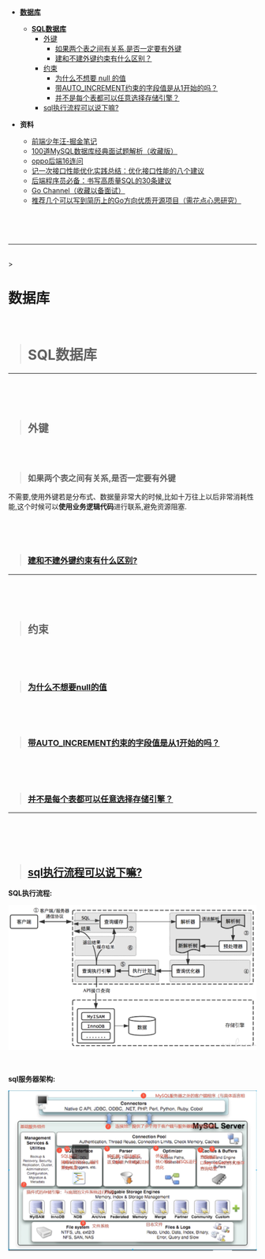> <h1></h1>
- [**数据库**](#数据库)
	- [**SQL数据库**](#SQL数据库)
		- [外键](#外键)
			- [如果两个表之间有关系,是否一定要有外键](#如果两个表之间有关系,是否一定要有外键)
			- [建和不建外键约束有什么区别？](#建和不建外键约束有什么区别？)
		- [约束](#约束)
			- [为什么不想要 null 的值](#为什么不想要null的值)
			- [带AUTO_INCREMENT约束的字段值是从1开始的吗？](#带AUTO_INCREMENT约束的字段值是从1开始的吗？)
			- [并不是每个表都可以任意选择存储引擎？](#并不是每个表都可以任意选择存储引擎？)
		- [sql执行流程可以说下嘛?](#sql执行流程可以说下嘛?)

- **资料**
	- [前端少年汪-掘金笔记](https://juejin.cn/collection/7114526702730117127)
	- [100道MySQL数据库经典面试题解析（收藏版）](https://juejin.cn/post/6844904166939164680)
	- [oppo后端16连问](https://mp.weixin.qq.com/s?__biz=MzkyMzU5Mzk1NQ==&mid=2247506444&idx=1&sn=73473586c81c1bd44fe6cfd7edd62581&source=41#wechat_redirect)
	- [记一次接口性能优化实践总结：优化接口性能的八个建议](https://mp.weixin.qq.com/s?__biz=MzkyMzU5Mzk1NQ==&mid=2247505910&idx=1&sn=232ef078235aa1ba1ed1551f3898323e&source=41#wechat_redirect)
	- [后端程序员必备：书写高质量SQL的30条建议](https://mp.weixin.qq.com/s?__biz=MzkyMzU5Mzk1NQ==&mid=2247505878&idx=1&sn=c37653719ef771c13b681cc42366d8bd&source=41#wechat_redirect)
	- [Go Channel（收藏以备面试）](https://juejin.cn/post/7004673581342785543)
	- [推荐几个可以写到简历上的Go方向优质开源项目（需花点心思研究）](https://juejin.cn/post/7038967716459315208)



<br/><br/><br/>

***
<br/>
> <h1 id="数据库">数据库</h1>
<br/>

> <h1 id="SQL数据库"> SQL数据库 </h1>

***
<br/><br/><br/>
> <h2 id="外键">外键</h2>

<br/><br/>
> <h3 id="如果两个表之间有关系,是否一定要有外键">如果两个表之间有关系,是否一定要有外键</h3>

不需要,使用外键若是分布式、数据量非常大的时候,比如十万往上以后非常消耗性能,这个时候可以**使用业务逻辑代码**进行联系,避免资源阻塞.

<br/><br/>

># <h3 id="建和不建外键约束有什么区别？">[建和不建外键约束有什么区别?](./数据库SQL(III).md#外键-开发场景)</h3>

***
<br/><br/><br/>
> <h2 id="约束">约束</h2>

<br/><br/>

># <h3 id="为什么不想要null的值">[为什么不想要null的值](./数据库SQL(III).md#约束-思考题)</h3>


<br/><br/>

># <h3 id="带AUTO_INCREMENT约束的字段值是从1开始的吗？">[带AUTO_INCREMENT约束的字段值是从1开始的吗？](./数据库SQL(III).md#约束-思考题)</h3>


<br/><br/>

># <h3 id="并不是每个表都可以任意选择存储引擎？">[并不是每个表都可以任意选择存储引擎？](./数据库SQL(III).md#约束-思考题)</h3>


***
<br/><br/><br/>

># <h2 id="sql执行流程可以说下嘛?">[sql执行流程可以说下嘛?](./数据库SQL(V).md#sql语句执行流程)</h2>

**SQL执行流程:**

![go.0.0.145.jpg](./../Pictures/go.0.0.145.jpg)

<br/>

**sql服务器架构:**

![go.0.0.136.png](./../Pictures/go.0.0.136.png)







